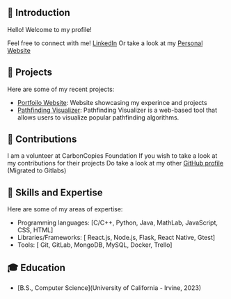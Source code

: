 ## 🦕 Introduction

Hello! Welcome to my profile!

Feel free to connect with me! [LinkedIn](https://www.linkedin.com/in/philip-gudijanto/)
Or take a look at my [Personal Website](https://spectre-1.github.io)

## 💼 Projects

Here are some of my recent projects:

- [Portfoilo Website](https://github.com/Spectre-1/Spectre-1.github.io): Website showcasing my experince and projects
- [Pathfinding Visualizer](https://github.com/Spectre-1/PathV): Pathfinding Visualizer is a web-based tool that allows users to visualize popular pathfinding algorithms.

## 🤝 Contributions

I am a volunteer at CarbonCopies Foundation
If you wish to take a look at my contributions for their projects
Do take a look at my other [GitHub profile](https://github.com/Spectre-01) (Migrated to Gitlabs)

## 🚀 Skills and Expertise

Here are some of my areas of expertise:

- Programming languages: [C/C++, Python, Java, MathLab, JavaScript, CSS, HTML]
- Libraries/Frameworks: [ React.js, Node.js, Flask, React Native, Gtest]
- Tools: [ Git, GitLab, MongoDB, MySQL, Docker, Trello]

## 🎓 Education

- [B.S., Computer Science](University of California - Irvine, 2023)
